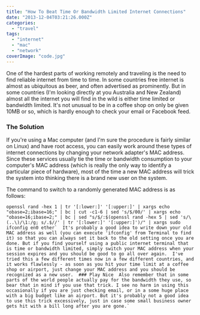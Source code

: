 ```yaml
---
title: "How To Beat Time Or Bandwidth Limited Internet Connections"
date: "2013-12-04T03:21:26.000Z"
categories: 
  - "travel"
tags: 
  - "internet"
  - "mac"
  - "network"
coverImage: "code.jpg"
---
```


One of the hardest parts of working remotely and traveling is the need to find reliable internet from time to time. In some countries free internet is almost as ubiquitous as beer, and often advertised as prominently. But in some countries (I'm looking directly at you Australia and New Zealand) almost all the internet you will find in the wild is either time limited or bandwidth limited. It's not unusual to be in a coffee shop on only be given 10MB or so, which is hardly enough to check your email or Facebook feed.

### The Solution

If you're using a Mac computer (and I'm sure the procedure is fairly similar on Linux) and have root access, you can easily work around these types of internet connections by changing your network adapter's MAC address. Since these services usually tie the time or bandwidth consumption to your computer's MAC address (which is really the only way to identify a particular piece of hardware), most of the time a new MAC address will trick the system into thinking there is a brand new user on the system.

The command to switch to a randomly generated MAC address is as follows:

`` openssl rand -hex 1 | tr '[:lower:]' '[:upper:]' | xargs echo "obase=2;ibase=16;" | bc | cut -c1-6 | sed 's/$/00/' | xargs echo "obase=16;ibase=2;" | bc | sed "s/$/:$(openssl rand -hex 5 | sed 's/\(..\)/\1:/g; s/.$//' | tr '[:lower:]' '[:upper:]')/" | xargs sudo ifconfig en0 ether`  It's probably a good idea to write down your old MAC address as well (you can execute 'ifconfig' from Terminal to find it) so that you can always set it back to the old setting once you are done. But if you find yourself using a public internet terminal that is time or bandwidth limited, simply switch your MAC address when your session expires and you should be good to go all over again.  I've tried this a few different times now in a few different countries, and it works flawlessly - as soon as you hit your time limit at a coffee shop or airport, just change your MAC address and you should be recognized as a new user.  ### Play Nice  Also remember that in some parts of the world people actually pay for the bandwidth they use, so bear that in mind if you use that trick. I see no harm in using this occasionally if you are just checking email, or in a some huge place with a big budget like an airport. But it's probably not a good idea to use this trick excessively, just in case some small business owner gets hit with a bill long after you are gone.` ``
